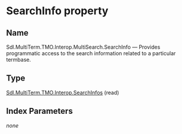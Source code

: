 # SearchInfo property

## Name

Sdl.MultiTerm.TMO.Interop.MultiSearch.SearchInfo —          Provides programmatic access to the search information related to a particular termbase.

## Type
[Sdl.MultiTerm.TMO.Interop.SearchInfos](Sdl.MultiTerm.TMO.Interop.SearchInfos.md)
(read)


## Index Parameters
*none*

